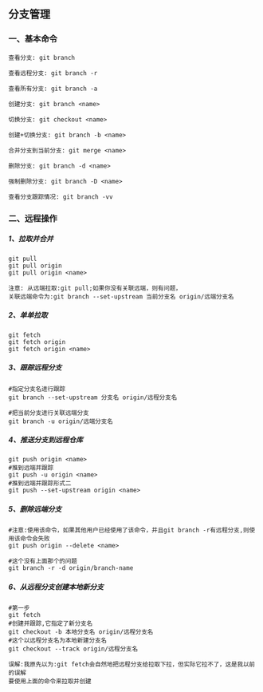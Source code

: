 分支管理
-----
### 一、基本命令
```
查看分支: git branch
```
```
查看远程分支: git branch -r
```
```
查看所有分支: git branch -a
```
```
创建分支: git branch <name>
```
```
切换分支: git checkout <name>
```
```
创建+切换分支: git branch -b <name>
```
```
合并分支到当前分支: git merge <name>
```
```
删除分支: git branch -d <name>
```
```
强制删除分支: git branch -D <name>
```
```
查看分支跟踪情况: git branch -vv
```
### 二、远程操作
##### 1、拉取并合并
```
git pull
git pull origin
git pull origin <name>
```
```
注意: 从远端拉取:git pull;如果你没有关联远端，则有问题，
关联远端命令为:git branch --set-upstream 当前分支名 origin/远端分支名
```
##### 2、单单拉取
```
git fetch
git fetch origin
git fetch origin <name>
```
##### 3、跟踪远程分支
```
#指定分支名进行跟踪
git branch --set-upstream 分支名 origin/远程分支名
```
```
#把当前分支进行关联远端分支
git branch -u origin/远端分支名
```
##### 4、推送分支到远程仓库
```
git push origin <name>
#推到远端并跟踪
git push -u origin <name>
#推到远端并跟踪形式二
git push --set-upstream origin <name>
```
##### 5、删除远端分支
```
#注意:使用该命令，如果其他用户已经使用了该命令，并且git branch -r有远程分支,则使用该命令会失败
git push origin --delete <name>
```
```
#这个没有上面那个的问题
git branch -r -d origin/branch-name
```
##### 6、从远程分支创建本地新分支
```
#第一步
git fetch
#创建并跟踪,它指定了新分支名
git checkout -b 本地分支名 origin/远程分支名
#这个以远程分支名为本地新建分支名
git checkout --track origin/远程分支名
```
```
误解:我原先以为:git fetch会自然地把远程分支给拉取下拉，但实际它拉不了，这是我以前的误解
要使用上面的命令来拉取并创建
```
